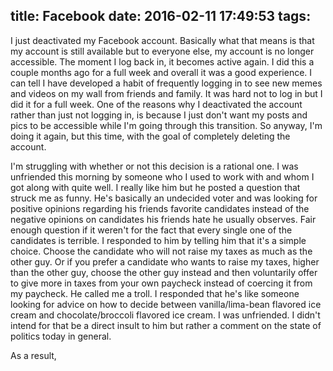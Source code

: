 title: Facebook
date: 2016-02-11 17:49:53
tags:
---

I just deactivated my Facebook account. Basically what that means is that my account is still available but to everyone else, my account is no longer accessible. The moment I log back in, it becomes active again. I did this a couple months ago for a full week and overall it was a good experience. I can tell I have developed a habit of frequently logging in to see new memes and videos on my wall from friends and family. It was hard not to log in but I did it for a full week. One of the reasons why I deactivated the account rather than just not logging in, is because I just don't want my posts and pics to be accessible while I'm going through this transition. So anyway, I'm doing it again, but this time, with the goal of completely deleting the account.

I'm struggling with whether or not this decision is a rational one. I was unfriended this morning by someone who I used to work with and whom I got along with quite well. I really like him but he posted a question that struck me as funny. He's basically an undecided voter and was looking for positive opinions regarding his friends favorite candidates instead of the negative opinions on candidates his friends hate he usually observes. Fair enough question if it weren't for the fact that every single one of the candidates is terrible. I responded to him by telling him that it's a simple choice. Choose the candidate who will not raise my taxes as much as the other guy. Or if you prefer a candidate who wants to raise my taxes, higher than the other guy, choose the other guy instead and then voluntarily offer to give more in taxes from your own paycheck instead of coercing it from my paycheck. He called me a troll. I responded that he's like someone looking for advice on how to decide between vanilla/lima-bean flavored ice cream and chocolate/broccoli flavored ice cream. I was unfriended. I didn't intend for that be a direct insult to him but rather a comment on the state of politics today in general.

As a result, 
